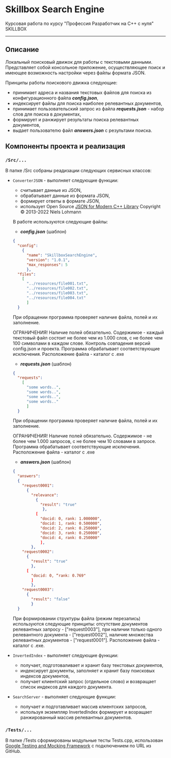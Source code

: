 # Skillbox Search Engine

Курсовая работа по курсу "Профессия Разработчик на C++ с нуля" SKILLBOX

***

## Описание

Локальный поисковый движок для работы с текстовыми данными. Представляет собой консольное приложение,
осуществляющее поиск и имеющее возможность настройки через файлы формата JSON.

Принципы работы поискового движка следующие:
* принимает адреса и названия текстовых файлов для поиска из конфигурационного файла ___config.json___,
* индексирует файлы для поиска наиболее релевантных документов,
* принимает пользовательский запрос из файла ___requests.json___ - набор слов для поиска в документах,
* формирует и ранжирует результаты поиска релевантных документов,
* выдает пользователю файл ___answers.json___ с результами поиска.

## Компоненты проекта и реализация
### `/Src/...`

В папке /Src собраны реадизации следующих сервисных классов:
* `ConverterJSON` - выполняет следующие функции:
    * считывает данные из JSON,
    * обрабатывает данные из формата JSON,
    * формирует ответы в формате JSON,
    * использует Open Source [JSON for Modern C++ Library](https://github.com/nlohmann/json?ysclid=l5figzusqi915544211) Copyright © 2013-2022 Niels Lohmann 

    В работе используются следующие файлы:
    * ___config.json___ (шаблон)
    ``` JSON
    {
      "config": 
        {
          "name": "SkillboxSearchEngine",
          "version": "1.0.1",
          "max_responses": 5
          },
      "files":
        [
          "../resources/file001.txt",
          "../resources/file002.txt",
          "../resources/file003.txt",
          "../resources/file004.txt"
          ]
      }
    ```
    При обращении программа проверяет наличие файла, полей и их заполнение.
    
    ОГРАНИЧЕНИЯ! Наличие полей обязательно. Содержимое - каждый текстовый файл состоит не более чем из 1.000 слов, с не более чем 100 символами в каждом слове. Контроль совпадения версий config.json и проекта. 
    Программа обрабатывает соответствующие исключения. Расположение файла - каталог с .exe

    * ___requests.json___ (шаблон)
    ``` JSON
    {
      "requests":
        [
          "some words..",
          "some words..",
          "some words..",
          "some words.."
          ]
      }
    ```
    При обращении программа проверяет наличие файла, полей и их заполнение.
    
    ОГРАНИЧЕНИЯ! Наличие полей обязательно. Содержимое - не более чем 1.000 запросов, с не более чем 10 словами в запросе.
    Программа обрабатывает соответствующие исключения. Расположение файла - каталог с .exe
    
     * ___answers.json___ (шаблон)
    ``` JSON
    {
      "answers":
      {
        "request0001":
          {
            "relevance":
              {
                "result": "true"
                 },
              [
                "docid: 0, rank: 1.000000",
                "docid: 1, rank: 0.500000",
                "docid: 2, rank: 0.250000",
                "docid: 3, rank: 0.250000",
                "docid: 4, rank: 0.250000"
                ], 
            },
        "request0002":
          {
            "result": "true"
            },
          [
            "docid: 0, “rank: 0.769"
            ]
            },
        "request0003":
          {
            "result": "false"
            }
      }
    ```
    При формировании структуры файла (режим перезапись) используются следующие принципы: отсутствие документов релевантных запросу - ["request0003"],
    при наличии только одного релевантного документа - ["request0002"], наличие множества релевантных документов - ["request0001"].
    Расположение файла - каталог с .exe.

* `InvertedIndex` - выполняет следующие функции:
    * получает, подготоваливает и хранит базу текстовых документов,
    * индексирует документы, заполняет и хранит базу поисковых индексов документов,
    * получает клиентский запрос (отдельное слово) и возвращает список индексов для каждого документа.

* `SearchServer` - выполняет следующие функции:
    * получает и подготавливает массив клиентских запросов,
    * используя экземпляр InvertedIndex формирует и возращает ранжированный массив релевантных документов.

### `/Tests/...`
В папке /Tests сформированы модульные тесты Tests.cpp, использован [Google Testing and Mocking Framework](https://github.com/google/googletest) с подключением по URL из GitHub.